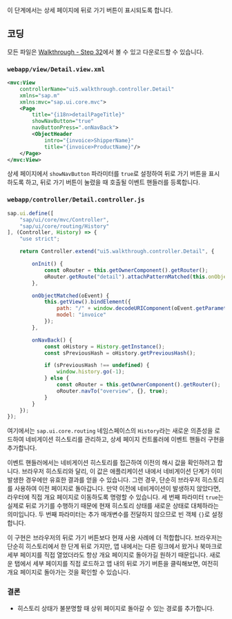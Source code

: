 이 단계에서는 상세 페이지에 뒤로 가기 버튼이 표시되도록 합니다.

## 코딩
모든 파일은 [Walkthrough - Step 32](https://sapui5.hana.ondemand.com/)에서 볼 수 있고 다운로드할 수 있습니다.

### `webapp/view/Detail.view.xml`
```xml
<mvc:View
    controllerName="ui5.walkthrough.controller.Detail"
    xmlns="sap.m"
    xmlns:mvc="sap.ui.core.mvc">
    <Page
        title="{i18n>detailPageTitle}"
        showNavButton="true"
        navButtonPress=".onNavBack">
        <ObjectHeader
            intro="{invoice>ShipperName}"
            title="{invoice>ProductName}"/>
    </Page>
</mvc:View>
```

상세 페이지에서 `showNavButton` 파라미터를 `true`로 설정하여 뒤로 가기 버튼을 표시하도록 하고, 뒤로 가기 버튼이 눌렸을 때 호출될 이벤트 핸들러를 등록합니다.

### `webapp/controller/Detail.controller.js`
```javascript
sap.ui.define([
    "sap/ui/core/mvc/Controller",
    "sap/ui/core/routing/History"
], (Controller, History) => {
    "use strict";

    return Controller.extend("ui5.walkthrough.controller.Detail", {

        onInit() {
            const oRouter = this.getOwnerComponent().getRouter();
            oRouter.getRoute("detail").attachPatternMatched(this.onObjectMatched, this);
        },

        onObjectMatched(oEvent) {
            this.getView().bindElement({
                path: "/" + window.decodeURIComponent(oEvent.getParameter("arguments").invoicePath),
                model: "invoice"
            });
        },

        onNavBack() {
            const oHistory = History.getInstance();
            const sPreviousHash = oHistory.getPreviousHash();

            if (sPreviousHash !== undefined) {
                window.history.go(-1);
            } else {
                const oRouter = this.getOwnerComponent().getRouter();
                oRouter.navTo("overview", {}, true);
            }
        }
    });
});
```

여기에서는 `sap.ui.core.routing` 네임스페이스의 `History`라는 새로운 의존성을 로드하여 네비게이션 히스토리를 관리하고, 상세 페이지 컨트롤러에 이벤트 핸들러 구현을 추가합니다.

이벤트 핸들러에서는 네비게이션 히스토리를 접근하여 이전의 해시 값을 확인하려고 합니다. 브라우저 히스토리와 달리, 이 값은 애플리케이션 내에서 네비게이션 단계가 이미 발생한 경우에만 유효한 결과를 얻을 수 있습니다. 그런 경우, 단순히 브라우저 히스토리를 사용하여 이전 페이지로 돌아갑니다. 만약 이전에 네비게이션이 발생하지 않았다면, 라우터에 직접 개요 페이지로 이동하도록 명령할 수 있습니다. 세 번째 파라미터 `true`는 실제로 뒤로 가기를 수행하기 때문에 현재 히스토리 상태를 새로운 상태로 대체하라는 의미입니다. 두 번째 파라미터는 추가 매개변수를 전달하지 않으므로 빈 객체 `{}`로 설정합니다.

이 구현은 브라우저의 뒤로 가기 버튼보다 현재 사용 사례에 더 적합합니다. 브라우저는 단순히 히스토리에서 한 단계 뒤로 가지만, 앱 내에서는 다른 링크에서 왔거나 북마크로 세부 페이지를 직접 열었더라도 항상 개요 페이지로 돌아가길 원하기 때문입니다. 새로운 탭에서 세부 페이지를 직접 로드하고 앱 내의 뒤로 가기 버튼을 클릭해보면, 여전히 개요 페이지로 돌아가는 것을 확인할 수 있습니다.

### 결론
- 히스토리 상태가 불분명할 때 상위 페이지로 돌아갈 수 있는 경로를 추가합니다.